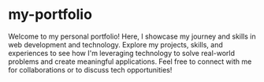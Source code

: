 # my-portfolio
Welcome to my personal portfolio! Here, I showcase my journey and skills in web development and technology. Explore my projects, skills, and experiences to see how I'm leveraging technology to solve real-world problems and create meaningful applications. Feel free to connect with me for collaborations or to discuss tech opportunities!
